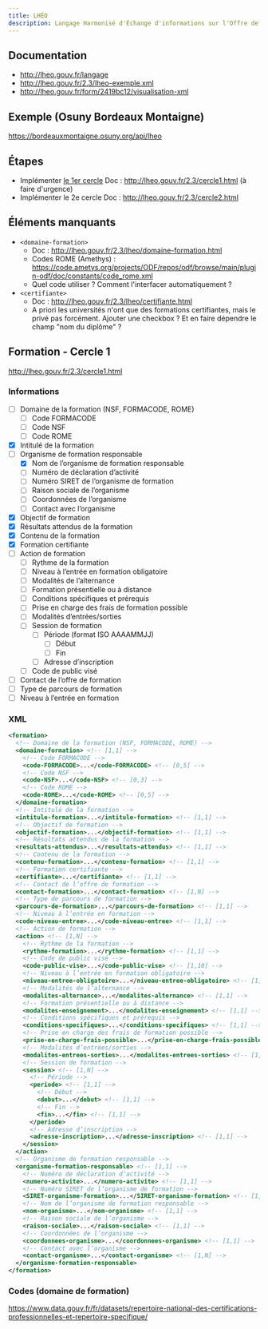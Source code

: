 ```yaml
---
title: LHÉO
description: Langage Harmonisé d'Échange d'informations sur l'Offre de formation
---
```


## Documentation

- http://lheo.gouv.fr/langage
- http://lheo.gouv.fr/2.3/lheo-exemple.xml
- http://lheo.gouv.fr/form/2419bc12/visualisation-xml

## Exemple (Osuny Bordeaux Montaigne)

https://bordeauxmontaigne.osuny.org/api/lheo

## Étapes

- Implémenter [le 1er cercle](formation/cercle-1.md)
  Doc : http://lheo.gouv.fr/2.3/cercle1.html (à faire d'urgence)
- Implémenter le 2e cercle
  Doc : http://lheo.gouv.fr/2.3/cercle2.html

## Éléments manquants

- `<domaine-formation>`
  - Doc : http://lheo.gouv.fr/2.3/lheo/domaine-formation.html
  - Codes ROME (Amethys) : https://code.ametys.org/projects/ODF/repos/odf/browse/main/plugin-odf/doc/constants/code_rome.xml
  - Quel code utiliser ? Comment l'interfacer automatiquement ?
- `<certifiante>`
  - Doc : http://lheo.gouv.fr/2.3/lheo/certifiante.html
  - A priori les universités n'ont que des formations certifiantes, mais le privé pas forcément.
    Ajouter une checkbox ? Et en faire dépendre le champ "nom du diplôme" ?

## Formation - Cercle 1

http://lheo.gouv.fr/2.3/cercle1.html

### Informations

- [ ] Domaine de la formation (NSF, FORMACODE, ROME)
  - [ ] Code FORMACODE
  - [ ] Code NSF
  - [ ] Code ROME
- [x] Intitulé de la formation
- [ ] Organisme de formation responsable
  - [x] Nom de l’organisme de formation responsable
  - [ ] Numéro de déclaration d’activité
  - [ ] Numéro SIRET de l’organisme de formation
  - [ ] Raison sociale de l’organisme
  - [ ] Coordonnées de l’organisme
  - [ ] Contact avec l’organisme
- [x] Objectif de formation
- [x] Résultats attendus de la formation
- [x] Contenu de la formation
- [x] Formation certifiante
- [ ] Action de formation
  - [ ] Rythme de la formation
  - [ ] Niveau à l’entrée en formation obligatoire
  - [ ] Modalités de l’alternance
  - [ ] Formation présentielle ou à distance
  - [ ] Conditions spécifiques et prérequis
  - [ ] Prise en charge des frais de formation possible
  - [ ] Modalités d’entrées/sorties
  - [ ] Session de formation
    - [ ] Période (format ISO AAAAMMJJ)
      - [ ] Début
      - [ ] Fin
    - [ ] Adresse d’inscription
  - [ ] Code de public visé
- [ ] Contact de l’offre de formation
- [ ] Type de parcours de formation
- [ ] Niveau à l’entrée en formation

### XML

```xml
<formation>
  <!-- Domaine de la formation (NSF, FORMACODE, ROME) -->
  <domaine-formation> <!-- [1,1] -->
    <!-- Code FORMACODE -->
    <code-FORMACODE>...</code-FORMACODE> <!-- [0,5] -->
    <!-- Code NSF -->
    <code-NSF>...</code-NSF> <!-- [0,3] -->
    <!-- Code ROME -->
    <code-ROME>...</code-ROME> <!-- [0,5] -->
  </domaine-formation>
  <!-- Intitulé de la formation -->
  <intitule-formation>...</intitule-formation> <!-- [1,1] -->
  <!-- Objectif de formation -->
  <objectif-formation>...</objectif-formation> <!-- [1,1] -->
  <!-- Résultats attendus de la formation -->
  <resultats-attendus>...</resultats-attendus> <!-- [1,1] -->
  <!-- Contenu de la formation -->
  <contenu-formation>...</contenu-formation> <!-- [1,1] -->
  <!-- Formation certifiante -->
  <certifiante>...</certifiante> <!-- [1,1] -->
  <!-- Contact de l’offre de formation -->
  <contact-formation>...</contact-formation> <!-- [1,N] -->
  <!-- Type de parcours de formation -->
  <parcours-de-formation>...</parcours-de-formation> <!-- [1,1] -->
  <!-- Niveau à l’entrée en formation -->
  <code-niveau-entree>...</code-niveau-entree> <!-- [1,1] -->
  <!-- Action de formation -->
  <action> <!-- [1,N] -->
    <!-- Rythme de la formation -->
    <rythme-formation>...</rythme-formation> <!-- [1,1] -->
    <!-- Code de public visé -->
    <code-public-vise>...</code-public-vise> <!-- [1,10] -->
    <!-- Niveau à l’entrée en formation obligatoire -->
    <niveau-entree-obligatoire>...</niveau-entree-obligatoire> <!-- [1,1] -->
    <!-- Modalités de l’alternance -->
    <modalites-alternance>...</modalites-alternance> <!-- [1,1] -->
    <!-- Formation présentielle ou à distance -->
    <modalites-enseignement>...</modalites-enseignement> <!-- [1,1] -->
    <!-- Conditions spécifiques et prérequis -->
    <conditions-specifiques>...</conditions-specifiques> <!-- [1,1] -->
    <!-- Prise en charge des frais de formation possible -->
    <prise-en-charge-frais-possible>...</prise-en-charge-frais-possible> <!-- [1,1] -->
    <!-- Modalités d’entrées/sorties -->
    <modalites-entrees-sorties>...</modalites-entrees-sorties> <!-- [1,1] -->
    <!-- Session de formation -->
    <session> <!-- [1,N] -->
      <!-- Période -->
      <periode> <!-- [1,1] -->
        <!-- Début -->
        <debut>...</debut> <!-- [1,1] -->
        <!-- Fin -->
        <fin>...</fin> <!-- [1,1] -->
      </periode>
      <!-- Adresse d’inscription -->
      <adresse-inscription>...</adresse-inscription> <!-- [1,1] -->
    </session>
  </action>
  <!-- Organisme de formation responsable -->
  <organisme-formation-responsable> <!-- [1,1] -->
    <!-- Numéro de déclaration d’activité -->
    <numero-activite>...</numero-activite> <!-- [1,1] -->
    <!-- Numéro SIRET de l’organisme de formation -->
    <SIRET-organisme-formation>...</SIRET-organisme-formation> <!-- [1,1] -->
    <!-- Nom de l’organisme de formation responsable -->
    <nom-organisme>...</nom-organisme> <!-- [1,1] -->
    <!-- Raison sociale de l’organisme -->
    <raison-sociale>...</raison-sociale> <!-- [1,1] -->
    <!-- Coordonnées de l’organisme -->
    <coordonnees-organisme>...</coordonnees-organisme> <!-- [1,1] -->
    <!-- Contact avec l’organisme -->
    <contact-organisme>...</contact-organisme> <!-- [1,N] -->
  </organisme-formation-responsable>
</formation>
```

### Codes (domaine de formation)

https://www.data.gouv.fr/fr/datasets/repertoire-national-des-certifications-professionnelles-et-repertoire-specifique/
